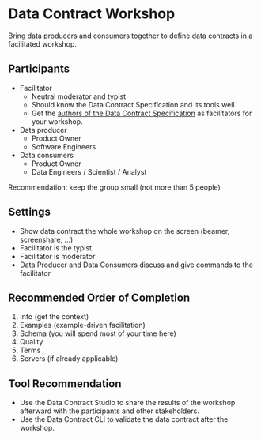 # Data Contract Workshop

Bring data producers and consumers together to define data contracts in a facilitated workshop.

## Participants

- Facilitator
  - Neutral moderator and typist
  - Should know the Data Contract Specification and its tools well
  - Get the [authors of the Data Contract Specification](https://datacontract.com/#authors) as facilitators for your workshop.
- Data producer
  - Product Owner
  - Software Engineers
- Data consumers
  - Product Owner
  - Data Engineers / Scientist / Analyst

Recommendation: keep the group small (not more than 5 people)

## Settings

- Show data contract the whole workshop on the screen (beamer, screenshare, ...)
- Facilitator is the typist
- Facilitator is moderator
- Data Producer and Data Consumers discuss and give commands to the facilitator

## Recommended Order of Completion

1. Info (get the context)
2. Examples (example-driven facilitation)
3. Schema (you will spend most of your time here)
4. Quality
5. Terms
6. Servers (if already applicable)

## Tool Recommendation

- Use the Data Contract Studio to share the results of the workshop afterward with the participants and other stakeholders.
- Use the Data Contract CLI to validate the data contract after the workshop.
